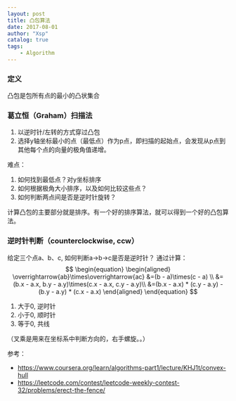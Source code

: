 ```yaml
---
layout: post
title: 凸包算法
date: 2017-08-01
author: "Xsp"
catalog: true
tags:
    - Algorithm
---
```


### 定义
凸包是包所有点的最小的凸状集合

### 葛立恒（Graham）扫描法

1. 以逆时针/左转的方式穿过凸包
2. 选择y轴坐标最小的点（最低点）作为p点，即扫描的起始点，会发现从p点到其他每个点的向量的极角值递增。

难点：
1. 如何找到最低点？对y坐标排序
2. 如何根据极角大小排序，以及如何比较这些点？
3. 如何判断两点间是否是逆时针旋转？

计算凸包的主要部分就是排序。有一个好的排序算法，就可以得到一个好的凸包算法。

### 逆时针判断（counterclockwise, ccw）
给定三个点a、b、c, 如何判断a->b->c是否是逆时针？
通过计算：<br>
$$
\begin{equation}
\begin{aligned}
\overrightarrow{ab}\times\overrightarrow{ac}
&=(b - a)\times(c - a) \\
&=(b.x - a.x, b.y - a.y)\times(c.x - a.x, c.y - a.y)\\
&=(b.x - a.x) * (c.y - a.y) - (b.y - a.y) * (c.x - a.x)
\end{aligned}
\end{equation}
$$

1. 大于0, 逆时针
2. 小于0, 顺时针
3. 等于0, 共线

（叉乘是用来在坐标系中判断方向的，右手螺旋。。）

参考：
+ https://www.coursera.org/learn/algorithms-part1/lecture/KHJ1t/convex-hull
+ https://leetcode.com/contest/leetcode-weekly-contest-32/problems/erect-the-fence/

